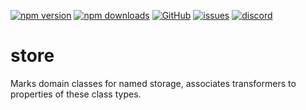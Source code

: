 [![npm version](https://img.shields.io/npm/v/@itrocks/store?logo=npm)](https://www.npmjs.org/package/@itrocks/store)
[![npm downloads](https://img.shields.io/npm/dm/@itrocks/store)](https://www.npmjs.org/package/@itrocks/store)
[![GitHub](https://img.shields.io/github/last-commit/itrocks-ts/store?color=2dba4e&label=commit&logo=github)](https://github.com/itrocks-ts/store)
[![issues](https://img.shields.io/github/issues/itrocks-ts/store)](https://github.com/itrocks-ts/store/issues)
[![discord](https://img.shields.io/discord/1314141024020467782?color=7289da&label=discord&logo=discord&logoColor=white)](https://25.re/ditr)

# store

Marks domain classes for named storage, associates transformers to properties of these class types.
